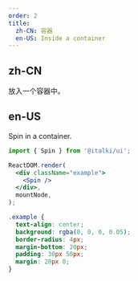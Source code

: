 ```yaml
---
order: 2
title:
  zh-CN: 容器
  en-US: Inside a container
---
```


## zh-CN

放入一个容器中。

## en-US

Spin in a container.

```jsx
import { Spin } from '@italki/ui';

ReactDOM.render(
  <div className="example">
    <Spin />
  </div>,
  mountNode,
);
```

```css
.example {
  text-align: center;
  background: rgba(0, 0, 0, 0.05);
  border-radius: 4px;
  margin-bottom: 20px;
  padding: 30px 50px;
  margin: 20px 0;
}
```

<style>
  .example {
    background: rgba(255,255,255,0.08);
  }
</style>
